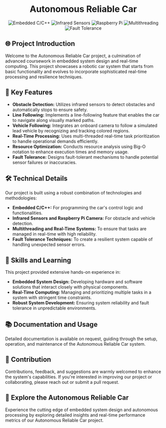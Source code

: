 <h1 align="center" id="title">Autonomous Reliable Car</h1>

<p align="center">
  <img src="https://img.shields.io/badge/Embedded%20C%2FC%2B%2B-Real--time%20Processing-blue" alt="Embedded C/C++">
  <img src="https://img.shields.io/badge/Infrared%20Sensors-Obstacle%20Detection-blue" alt="Infrared Sensors">
  <img src="https://img.shields.io/badge/Raspberry%20Pi-Camera%20Integration-blue" alt="Raspberry Pi">
  <img src="https://img.shields.io/badge/Multithreading-Task%20Prioritization-blue" alt="Multithreading">
  <img src="https://img.shields.io/badge/Fault%20Tolerance-System%20Robustness-blue" alt="Fault Tolerance">
</p>

## 🌐 Project Introduction

Welcome to the Autonomous Reliable Car project, a culmination of advanced coursework in embedded system design and real-time computing. This project showcases a robotic car system that starts from basic functionality and evolves to incorporate sophisticated real-time processing and resilience techniques.

## 📝 Key Features

- **Obstacle Detection:** Utilizes infrared sensors to detect obstacles and automatically stops to ensure safety.
- **Line Following:** Implements a line-following feature that enables the car to navigate along visually marked paths.
- **Vehicle Following:** Integrates an onboard camera to follow a simulated lead vehicle by recognizing and tracking colored regions.
- **Real-Time Processing:** Uses multi-threaded real-time task prioritization to handle operational demands efficiently.
- **Resource Optimization:** Conducts resource analysis using Big-O notation to enhance execution times and memory usage.
- **Fault Tolerance:** Designs fault-tolerant mechanisms to handle potential sensor failures or inaccuracies.

## 🛠️ Technical Details

Our project is built using a robust combination of technologies and methodologies:

- **Embedded C/C++:** For programming the car's control logic and functionalities.
- **Infrared Sensors and Raspberry Pi Camera:** For obstacle and vehicle detection.
- **Multithreading and Real-Time Systems:** To ensure that tasks are managed in real-time with high reliability.
- **Fault Tolerance Techniques:** To create a resilient system capable of handling unexpected sensor errors.

## 🧩 Skills and Learning

This project provided extensive hands-on experience in:

- **Embedded System Design:** Developing hardware and software solutions that interact closely with physical components.
- **Real-Time Computing:** Managing and prioritizing multiple tasks in a system with stringent time constraints.
- **Robust System Development:** Ensuring system reliability and fault tolerance in unpredictable environments.

## 📚 Documentation and Usage

Detailed documentation is available on request, guiding through the setup, operation, and maintenance of the Autonomous Reliable Car system. 

## 🤝 Contribution

Contributions, feedback, and suggestions are warmly welcomed to enhance the system's capabilities. If you're interested in improving our project or collaborating, please reach out or submit a pull request.

## 🌟 Explore the Autonomous Reliable Car

Experience the cutting edge of embedded system design and autonomous processing by exploring detailed insights and real-time performance metrics of our Autonomous Reliable Car project.
